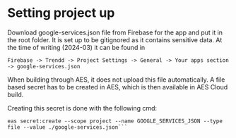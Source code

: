 # Setting project up

Download google-services.json file from Firebase for the app and put it in the root folder. It is set up to be gitignored as it contains sensitive data.
At the time of writing (2024-03) it can be found in 
```
Firebase -> Trendd -> Project Settings -> General -> Your apps section -> google-services.json
```

When building through AES, it does not upload this file automatically. A file based secret has to be created in AES, which is then available in AES Cloud build.

Creating this secret is done with the following cmd:
```
eas secret:create --scope project --name GOOGLE_SERVICES_JSON --type file --value ./google-services.json```
